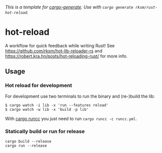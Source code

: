 _This is a template for [cargo-generate](https://cargo-generate.github.io/cargo-generate/)._
_Use with `cargo generate rksm/rust-hot-reload`._

# hot-reload

A workflow for quick feedback while writing Rust! See https://github.com/rksm/hot-lib-reloader-rs and https://robert.kra.hn/posts/hot-reloading-rust/ for more info.

## Usage

### Hot reload for development

For development use two terminals to run the binary and (re-)build the lib:

```shell
$ cargo watch -i lib -x 'run --features reload'
$ cargo watch -w lib -x 'build -p lib'
```

With [cargo runcc](https://crates.io/crates/runcc) you just need to run `cargo runcc -c runcc.yml`.

### Statically build or run for release

```shell
cargo build --release
cargo run --release
```
